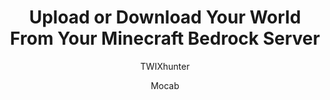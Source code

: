 ---
title: Upload or Download Your World From Your Minecraft Bedrock Server
tags: General
permalink: /minecraft/java/general/world-management
description: An essential guide to manage, upload and download your world to and from your server.
keywords:
    - keyword: world
      matches: &world_matches ["upload", "download", "management"]
    - keyword: map
      matches: *world_matches
author:
    - TWIXhunter
    - Mocab
---